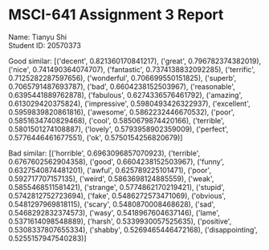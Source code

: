 # MSCI-641 Assignment 3 Report
Name: Tianyu Shi<br />
Student ID: 20570373<br />

Good similar:
[('decent', 0.821360170841217), ('great', 0.796782374382019), ('nice', 0.741490364074707),
('fantastic', 0.7374138832092285), ('terrific', 0.7125282287597656), ('wonderful', 0.706699550151825),
('superb', 0.7065791487693787), ('bad', 0.6604238152503967), ('reasonable', 0.6395441889762878),
('fabulous', 0.6274336576461792), ('amazing', 0.613029420375824), ('impressive', 0.5980493426322937),
('excellent', 0.5959839820861816), ('awesome', 0.5862232446670532), ('poor', 0.5851634740829468),
('cool', 0.5850679874420166), ('terrible', 0.5801501274108887), ('lovely', 0.5793958902359009),
('perfect', 0.5776446461677551), ('ok', 0.5750154256820679)]<br />

Bad similar:
[('horrible', 0.6963096857070923), ('terrible', 0.6767602562904358), ('good', 0.6604238152503967),
('funny', 0.6327540874481201), ('awful', 0.625789225101471), ('poor', 0.592717707157135),
('weird', 0.5863698124885559), ('weak', 0.5855468511581421), ('strange', 0.5774862170219421),
('stupid', 0.5742812752723694), ('fake', 0.5486272573471069), ('obvious', 0.5481297969818115),
('scary', 0.5480870008468628), ('sad', 0.5468292832374573), ('wasy', 0.5418967604637146),
('lame', 0.5371614098548889), ('harsh', 0.5339930057525635), ('positive', 0.5308337807655334),
('shabby', 0.5269465446472168), ('disappointing', 0.5255157947540283)]
